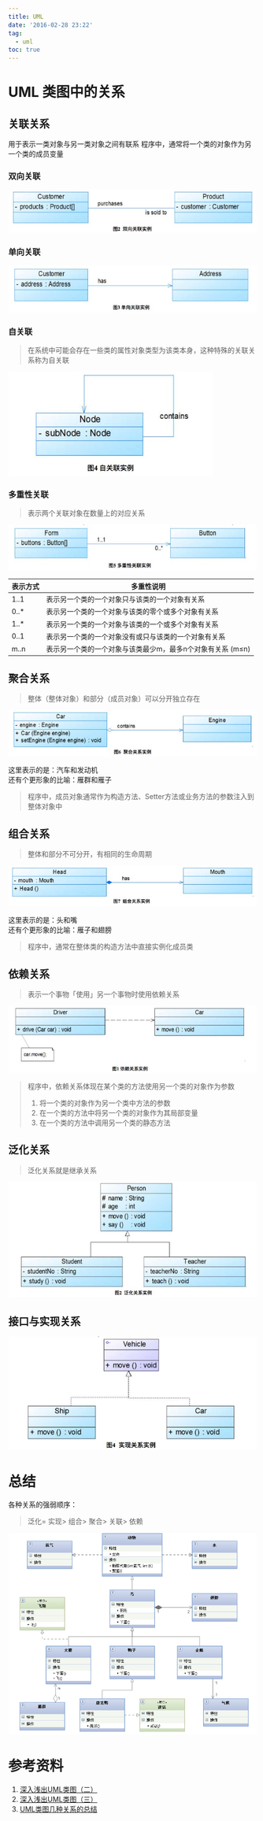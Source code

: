 ```yaml
---
title: UML
date: '2016-02-28 23:22'
tag:
  - uml
toc: true
---
```


# UML 类图中的关系
## 关联关系
用于表示一类对象与另一类对象之间有联系
程序中，通常将一个类的对象作为另一个类的成员变量

### 双向关联
![shuangxiang](/images/2017/11/shuangxiang.jpg)
### 单向关联
![danxiang](/images/2017/11/danxiang.jpg)
### 自关联
>在系统中可能会存在一些类的属性对象类型为该类本身，这种特殊的关联关系称为自关联

![ziguanlian](/images/2017/11/ziguanlian.jpg)

### 多重性关联
>表示两个关联对象在数量上的对应关系

![duochongguanlian](/images/2017/11/duochongguanlian.jpg)

| 表示方式 | 多重性说明                                                 |
| -------- | ---------------------------------------------------------- |
| 1..1     | 表示另一个类的一个对象只与该类的一个对象有关系             |
| 0..\*    | 表示另一个类的一个对象与该类的零个或多个对象有关系         |
| 1..\*    | 表示另一个类的一个对象与该类的一个或多个对象有关系         |
| 0..1     | 表示另一个类的一个对象没有或只与该类的一个对象有关系       |
| m..n     | 表示另一个类的一个对象与该类最少m，最多n个对象有关系 (m≤n) |

## 聚合关系

>整体（整体对象）和部分（成员对象）可以分开独立存在

![juhe](/images/2017/11/juhe.jpg)

这里表示的是：汽车和发动机  
还有个更形象的比喻：雁群和雁子

>程序中，成员对象通常作为构造方法、Setter方法或业务方法的参数注入到整体对象中

## 组合关系
> 整体和部分不可分开，有相同的生命周期

![zuhe](/images/2017/11/zuhe.jpg)

这里表示的是：头和嘴  
还有个更形象的比喻：雁子和翅膀

>程序中，通常在整体类的构造方法中直接实例化成员类

## 依赖关系
>表示一个事物「使用」另一个事物时使用依赖关系

![yilai](/images/2017/11/yilai.jpg)

>程序中，依赖关系体现在某个类的方法使用另一个类的对象作为参数  
>  1. 将一个类的对象作为另一个类中方法的参数  
>  2. 在一个类的方法中将另一个类的对象作为其局部变量  
>  3. 在一个类的方法中调用另一个类的静态方法

## 泛化关系
>泛化关系就是继承关系

![fanhua](/images/2017/11/fanhua.jpg)

## 接口与实现关系
![jiekouyushixian](/images/2017/11/jiekouyushixian.jpg)

# 总结
各种关系的强弱顺序：
>泛化= 实现> 组合> 聚合> 关联> 依赖

![uml](/images/2017/11/uml.png)

# 参考资料
1. [深入浅出UML类图（二）](http://blog.csdn.net/lovelion/article/details/7842898)
2. [深入浅出UML类图（三）](http://blog.csdn.net/lovelion/article/details/7843308)
3. [UML类图几种关系的总结](http://blog.csdn.net/tianhai110/article/details/6339565)
